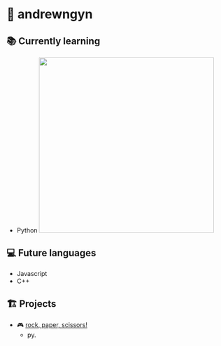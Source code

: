 # 👋 andrewngyn

## 📚 Currently learning
- Python
<img src="![image](https://github.com/user-attachments/assets/36da4510-12e4-4a61-a1e9-1e56ad15a57f)
" width="400">
## 💻 Future languages
- Javascript
- C++ 
## 🏗️ Projects
- 🎮 [rock, paper, scissors!](https://github.com/andrewn0207/python-personal-projects/blob/main/rockpaperscissors.py) 
  - py.
